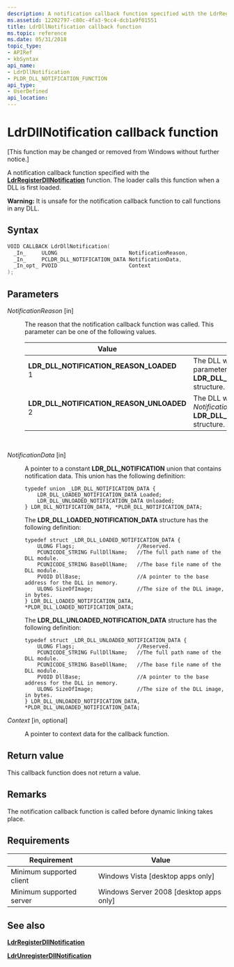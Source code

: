 ```yaml
---
description: A notification callback function specified with the LdrRegisterDllNotification function.
ms.assetid: 12202797-c80c-4fa3-9cc4-dcb1a9f01551
title: LdrDllNotification callback function
ms.topic: reference
ms.date: 05/31/2018
topic_type: 
- APIRef
- kbSyntax
api_name: 
- LdrDllNotification
- PLDR_DLL_NOTIFICATION_FUNCTION
api_type: 
- UserDefined
api_location: 
---
```


# LdrDllNotification callback function

\[This function may be changed or removed from Windows without further notice.\]

A notification callback function specified with the [**LdrRegisterDllNotification**](ldrregisterdllnotification.md) function. The loader calls this function when a DLL is first loaded.

**Warning:** It is unsafe for the notification callback function to call functions in any DLL.

## Syntax


```C++
VOID CALLBACK LdrDllNotification(
  _In_     ULONG                       NotificationReason,
  _In_     PCLDR_DLL_NOTIFICATION_DATA NotificationData,
  _In_opt_ PVOID                       Context
);
```



## Parameters

<dl> <dt>

*NotificationReason* \[in\]
</dt> <dd>

The reason that the notification callback function was called. This parameter can be one of the following values.



| Value                                                                                                                                                                                                                                                                                        | Meaning                                                                                                                               |
|----------------------------------------------------------------------------------------------------------------------------------------------------------------------------------------------------------------------------------------------------------------------------------------------|---------------------------------------------------------------------------------------------------------------------------------------|
| <span id="LDR_DLL_NOTIFICATION_REASON_LOADED"></span><span id="ldr_dll_notification_reason_loaded"></span><dl> <dt>**LDR\_DLL\_NOTIFICATION\_REASON\_LOADED**</dt> <dt>1</dt> </dl>       | The DLL was loaded. The *NotificationData* parameter points to an **LDR\_DLL\_LOADED\_NOTIFICATION\_DATA** structure. <br/>     |
| <span id="LDR_DLL_NOTIFICATION_REASON_UNLOADED"></span><span id="ldr_dll_notification_reason_unloaded"></span><dl> <dt>**LDR\_DLL\_NOTIFICATION\_REASON\_UNLOADED**</dt> <dt>2</dt> </dl> | The DLL was unloaded. The *NotificationData* parameter points to an **LDR\_DLL\_UNLOADED\_NOTIFICATION\_DATA** structure. <br/> |



 

</dd> <dt>

*NotificationData* \[in\]
</dt> <dd>

A pointer to a constant **LDR\_DLL\_NOTIFICATION** union that contains notification data. This union has the following definition:

``` syntax
typedef union _LDR_DLL_NOTIFICATION_DATA {
    LDR_DLL_LOADED_NOTIFICATION_DATA Loaded;
    LDR_DLL_UNLOADED_NOTIFICATION_DATA Unloaded;
} LDR_DLL_NOTIFICATION_DATA, *PLDR_DLL_NOTIFICATION_DATA;
```

The **LDR\_DLL\_LOADED\_NOTIFICATION\_DATA** structure has the following definition:

``` syntax
typedef struct _LDR_DLL_LOADED_NOTIFICATION_DATA {
    ULONG Flags;                    //Reserved.
    PCUNICODE_STRING FullDllName;   //The full path name of the DLL module.
    PCUNICODE_STRING BaseDllName;   //The base file name of the DLL module.
    PVOID DllBase;                  //A pointer to the base address for the DLL in memory.
    ULONG SizeOfImage;              //The size of the DLL image, in bytes.
} LDR_DLL_LOADED_NOTIFICATION_DATA, *PLDR_DLL_LOADED_NOTIFICATION_DATA;
```

The **LDR\_DLL\_UNLOADED\_NOTIFICATION\_DATA** structure has the following definition:

``` syntax
typedef struct _LDR_DLL_UNLOADED_NOTIFICATION_DATA {
    ULONG Flags;                    //Reserved.
    PCUNICODE_STRING FullDllName;   //The full path name of the DLL module.
    PCUNICODE_STRING BaseDllName;   //The base file name of the DLL module.
    PVOID DllBase;                  //A pointer to the base address for the DLL in memory.
    ULONG SizeOfImage;              //The size of the DLL image, in bytes.
} LDR_DLL_UNLOADED_NOTIFICATION_DATA, *PLDR_DLL_UNLOADED_NOTIFICATION_DATA;
```

</dd> <dt>

*Context* \[in, optional\]
</dt> <dd>

A pointer to context data for the callback function.

</dd> </dl>

## Return value

This callback function does not return a value.

## Remarks

The notification callback function is called before dynamic linking takes place.

## Requirements



| Requirement | Value |
|-------------------------------------|------------------------------------------------------|
| Minimum supported client<br/> | Windows Vista \[desktop apps only\]<br/>       |
| Minimum supported server<br/> | Windows Server 2008 \[desktop apps only\]<br/> |



## See also

<dl> <dt>

[**LdrRegisterDllNotification**](ldrregisterdllnotification.md)
</dt> <dt>

[**LdrUnregisterDllNotification**](ldrunregisterdllnotification.md)
</dt> </dl>

 

 




